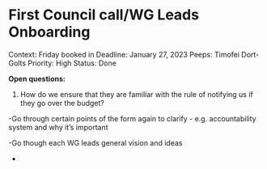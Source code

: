 # First Council call/WG Leads Onboarding

Context: Friday booked in
Deadline: January 27, 2023
Peeps: Timofei Dort-Golts
Priority: High
Status: Done

**Open questions:** 

1. How do we ensure that they are familiar with the rule of notifying us if they go over the budget?

-Go through certain points of the form again to clarify - e.g. accountability system and why it’s important

-Go though each WG leads general vision and ideas

-